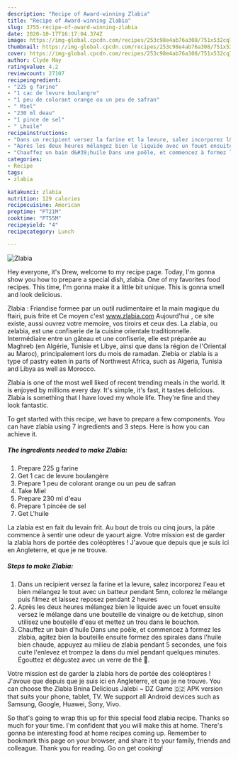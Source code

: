 ```yaml
---
description: "Recipe of Award-winning Zlabia"
title: "Recipe of Award-winning Zlabia"
slug: 3755-recipe-of-award-winning-zlabia
date: 2020-10-17T16:17:04.374Z
image: https://img-global.cpcdn.com/recipes/253c98e4ab76a308/751x532cq70/zlabia-photo-principale-de-la-recette.jpg
thumbnail: https://img-global.cpcdn.com/recipes/253c98e4ab76a308/751x532cq70/zlabia-photo-principale-de-la-recette.jpg
cover: https://img-global.cpcdn.com/recipes/253c98e4ab76a308/751x532cq70/zlabia-photo-principale-de-la-recette.jpg
author: Clyde May
ratingvalue: 4.2
reviewcount: 27107
recipeingredient:
- "225 g farine"
- "1 cac de levure boulangre"
- "1 peu de colorant orange ou un peu de safran"
- " Miel"
- "230 ml deau"
- "1 pince de sel"
- " Lhuile"
recipeinstructions:
- "Dans un recipient versez la farine et la levure, salez incorporez l&#39;eau et bien mélangez le tout avec un batteur pendant 5mn, colorez le mélange puis filmez et laissez reposez pendant 2 heures"
- "Après les deux heures mélangez bien le liquide avec un fouet ensuite versez le mélange dans une bouteille de vinaigre ou de ketchup, sinon utilisez une bouteille d&#39;eau et mettez un trou dans le bouchon."
- "Chauffez un bain d&#39;huile Dans une poêle, et commencez à formez les zlabia, agitez bien la bouteille ensuite formez des spirales dans l&#39;huile bien chaude, appuyez au milieu de zlabia pendant 5 secondes, une fois cuite l&#39;enlevez et trompez la dans du miel pendant quelques minutes. Égouttez et dégustez avec un verre de thé 🍵."
categories:
- Recipe
tags:
- zlabia

katakunci: zlabia 
nutrition: 129 calories
recipecuisine: American
preptime: "PT21M"
cooktime: "PT55M"
recipeyield: "4"
recipecategory: Lunch

---
```



![Zlabia](https://img-global.cpcdn.com/recipes/253c98e4ab76a308/751x532cq70/zlabia-photo-principale-de-la-recette.jpg)

Hey everyone, it's Drew, welcome to my recipe page. Today, I'm gonna show you how to prepare a special dish, zlabia. One of my favorites food recipes. This time, I'm gonna make it a little bit unique. This is gonna smell and look delicious.

Zlabia : Friandise formee par un outil rudimentaire et la main magique du ftairi, puis frite et Ce moyen c&#39;est www.zlabia.com Aujourd&#39;hui , ce site existe, aussi ouvrez votre memoire, vos tiroirs et ceux des. La zlabia, ou zelabia, est une confiserie de la cuisine orientale traditionnelle. Intermédiaire entre un gâteau et une confiserie, elle est préparée au Maghreb (en Algérie, Tunisie et Libye, ainsi que dans la région de l&#39;Oriental au Maroc), principalement lors du mois de ramadan. Zlebia or zlabia is a type of pastry eaten in parts of Northwest Africa, such as Algeria, Tunisia and Libya as well as Morocco.

Zlabia is one of the most well liked of recent trending meals in the world. It is enjoyed by millions every day. It's simple, it's fast, it tastes delicious. Zlabia is something that I have loved my whole life. They're fine and they look fantastic.


To get started with this recipe, we have to prepare a few components. You can have zlabia using 7 ingredients and 3 steps. Here is how you can achieve it.

<!--inarticleads1-->

##### The ingredients needed to make Zlabia:

1. Prepare 225 g farine
1. Get 1 cac de levure boulangère
1. Prepare 1 peu de colorant orange ou un peu de safran
1. Take  Miel
1. Prepare 230 ml d&#39;eau
1. Prepare 1 pincée de sel
1. Get  L&#39;huile


La zlabia est en fait du levain frit. Au bout de trois ou cinq jours, la pâte commence à sentir une odeur de yaourt aigre. Votre mission est de garder la zlabia hors de portée des coléoptères ! J&#39;avoue que depuis que je suis ici en Angleterre, et que je ne trouve. 

<!--inarticleads2-->

##### Steps to make Zlabia:

1. Dans un recipient versez la farine et la levure, salez incorporez l&#39;eau et bien mélangez le tout avec un batteur pendant 5mn, colorez le mélange puis filmez et laissez reposez pendant 2 heures
1. Après les deux heures mélangez bien le liquide avec un fouet ensuite versez le mélange dans une bouteille de vinaigre ou de ketchup, sinon utilisez une bouteille d&#39;eau et mettez un trou dans le bouchon.
1. Chauffez un bain d&#39;huile Dans une poêle, et commencez à formez les zlabia, agitez bien la bouteille ensuite formez des spirales dans l&#39;huile bien chaude, appuyez au milieu de zlabia pendant 5 secondes, une fois cuite l&#39;enlevez et trompez la dans du miel pendant quelques minutes. Égouttez et dégustez avec un verre de thé 🍵.


Votre mission est de garder la zlabia hors de portée des coléoptères ! J&#39;avoue que depuis que je suis ici en Angleterre, et que je ne trouve. You can choose the Zlabia Bnina Delicious Jalebi ~ DZ Game 🇩🇿 APK version that suits your phone, tablet, TV. We support all Android devices such as Samsung, Google, Huawei, Sony, Vivo. 

So that's going to wrap this up for this special food zlabia recipe. Thanks so much for your time. I'm confident that you will make this at home. There's gonna be interesting food at home recipes coming up. Remember to bookmark this page on your browser, and share it to your family, friends and colleague. Thank you for reading. Go on get cooking!
